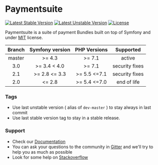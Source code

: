 # Paymentsuite

[![Latest Stable Version](https://poser.pugx.org/paymentsuite/paymentsuite/v/stable.png)](https://packagist.org/packages/paymentsuite/paymentsuite)
[![Latest Unstable Version](https://poser.pugx.org/paymentsuite/paymentsuite/v/unstable.png)](https://packagist.org/packages/paymentsuite/paymentsuite)
[![License](https://poser.pugx.org/paymentsuite/paymentsuite/license.png)](https://packagist.org/packages/paymentsuite/paymentsuite)

Paymentsuite is a suite of payment Bundles built on top of Symfony and under
[MIT](http://opensource.org/licenses/MIT) license.

Branch | Symfony version | PHP Versions | Supported        |
:----: | :-------------: | :----------: | :--------------: |
master |      >= 4.3     |    >= 7.1    |     active       |
 3.0   |  >= 3.4 < 4.0   |    >= 7.1    |  security fixes  |
 2.1   |  >= 2.8 <= 3.3  | >= 5.5 <=7.1 |  security fixes  |
 2.0   |     <= 2.8      | >= 5.4 <=7.0 |   end of life    |

### Tags

* Use last unstable version ( alias of `dev-master` ) to stay always in last 
commit
* Use last stable version tag to stay in a stable release.

### Support

* Check our [Documentation](http://github.com/paymentsuite/paymentsuite)
* You can ask your questions to the community in 
[Gitter](http://gitter.im/paymentsuite/paymentsuite) and we'll try to help you
as much as possible
* Look for some help on [Stackoverflow](http://stackoverflow.com)
